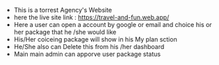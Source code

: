* This is a torrest Agency's Website
* here the live site link : https://travel-and-fun.web.app/
* Here a user can open a account by google or email and choice his or her package that he /she would like
* His/Her coiceing package will show in his My plan sction
* He/She also can Delete this from his /her dashboard
* Main main admin can apporve user package status
